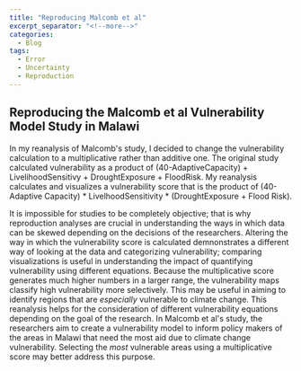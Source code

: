 ```yaml
---
title: "Reproducing Malcomb et al"
excerpt_separator: "<!--more-->"
categories:
  - Blog
tags:
  - Error
  - Uncertainty
  - Reproduction
---
```


## Reproducing the Malcomb et al Vulnerability Model Study in Malawi

In my reanalysis of Malcomb's study, I decided to change the vulnerability calculation to a multiplicative rather than additive one. The original study calculated vulnerability as a product of (40-AdaptiveCapacity) + LivelihoodSensitivy + DroughtExposure + FloodRisk. My reanalysis calculates and visualizes a vulnerability score that is the product of (40-Adaptive Capacity) * LivelhoodSensitivity * (DroughtExposure + Flood Risk). 

It is impossible for studies to be completely objective; that is why reproduction analyses are crucial in understanding the ways in which data can be skewed depending on the decisions of the researchers. Altering the way in which the vulnerability score is calculated demnonstrates a different way of looking at the data and categorizing vulnerability; comparing visualizations is useful in understanding the impact of quantifying vulnerability using different equations. Because the multiplicative score generates much higher numbers in a larger range, the vulnerability maps classify high vulnerability more selectively. This may be useful in aiming to identify regions that are *especially* vulnerable to climate change. This reanalysis helps for the consideration of different vulnerability equations depending on the goal of the research. In Malcomb et al's study, the researchers aim to create a vulnerability model to inform policy makers of the areas in Malawi that need the most aid due to climate change vulnerability. Selecting the *most* vulnerable areas using a multiplicative score may better address this purpose.